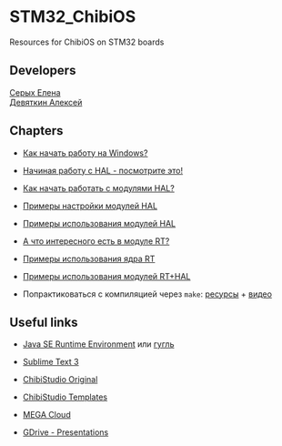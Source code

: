 # STM32_ChibiOS
Resources for ChibiOS on STM32 boards

## Developers

[Серых Елена](https://github.com/serykhelena)  
[Девяткин Алексей](https://github.com/KaiL4eK)

## Chapters

- [Как начать работу на Windows?](Startup/Eclipse_STM_settings.md)
- [Начиная работу с HAL - посмотрите это!](HAL_topics/Basics.md)
- [Как начать работать с модулями HAL?](HAL_topics)
- [Примеры настройки модулей HAL](HAL_setup)
- [Примеры использования модулей HAL](HAL_samples)

- [А что интересного есть в модуле RT?](RT_topics)
- [Примеры использования ядра RT](RT_samples)

- [Примеры использования модулей RT+HAL](HAL_RT_samples)

- Попрактиковаться с компиляцией через `make`: [ресурсы](CompilationPractise) + [видео](https://mega.nz/#F!bMAlnKiR!4hRVCrJGs6DcB0EpLSYH7w)

## Useful links

- [Java SE Runtime Environment](https://www.oracle.com/technetwork/java/javase/downloads/jre8-downloads-2133155.html) или [гугль](http://lmgtfy.com/?q=Java+SE+Runtime+Environment)
- [Sublime Text 3](https://www.sublimetext.com/3)
- [ChibiStudio Original](https://sourceforge.net/projects/chibios/files/ChibiStudio/)
- [ChibiStudio Templates](https://github.com/KaiL4eK/ChibiStudio_Templates)

- [MEGA Cloud](https://mega.nz/#F!PVoDxSiS!vc3rVDdMa7lZPIfyjiOfwA)
- [GDrive - Presentations](https://drive.google.com/drive/folders/1pf8nIiHnv9FL_8PPEM4XFpd6XeqfnDN-?usp=sharing)
